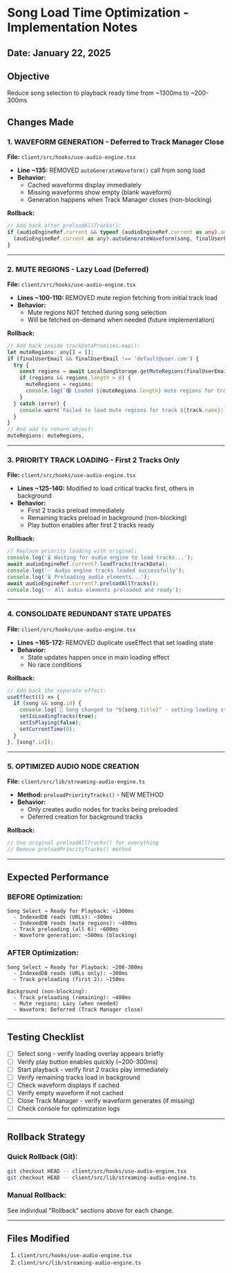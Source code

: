 # Song Load Time Optimization - Implementation Notes

## Date: January 22, 2025

## Objective
Reduce song selection to playback ready time from ~1300ms to ~200-300ms

## Changes Made

### 1. WAVEFORM GENERATION - Deferred to Track Manager Close
**File:** `client/src/hooks/use-audio-engine.tsx`
- **Line ~135:** REMOVED `autoGenerateWaveform()` call from song load
- **Behavior:** 
  - Cached waveforms display immediately
  - Missing waveforms show empty (blank waveform)
  - Generation happens when Track Manager closes (non-blocking)

**Rollback:**
```typescript
// Add back after preloadAllTracks():
if (audioEngineRef.current && typeof (audioEngineRef.current as any).autoGenerateWaveform === 'function') {
  (audioEngineRef.current as any).autoGenerateWaveform(song, finalUserEmail);
}
```

---

### 2. MUTE REGIONS - Lazy Load (Deferred)
**File:** `client/src/hooks/use-audio-engine.tsx`
- **Lines ~100-110:** REMOVED mute region fetching from initial track load
- **Behavior:**
  - Mute regions NOT fetched during song selection
  - Will be fetched on-demand when needed (future implementation)
  
**Rollback:**
```typescript
// Add back inside trackDataPromises.map():
let muteRegions: any[] = [];
if (finalUserEmail && finalUserEmail !== 'default@user.com') {
  try {
    const regions = await LocalSongStorage.getMuteRegions(finalUserEmail, song.id, track.id);
    if (regions && regions.length > 0) {
      muteRegions = regions;
      console.log(`🔇 Loaded ${muteRegions.length} mute regions for track: ${track.name}`);
    }
  } catch (error) {
    console.warn(`Failed to load mute regions for track ${track.name}:`, error);
  }
}
// And add to return object:
muteRegions: muteRegions,
```

---

### 3. PRIORITY TRACK LOADING - First 2 Tracks Only
**File:** `client/src/hooks/use-audio-engine.tsx`
- **Lines ~125-140:** Modified to load critical tracks first, others in background
- **Behavior:**
  - First 2 tracks preload immediately
  - Remaining tracks preload in background (non-blocking)
  - Play button enables after first 2 tracks ready

**Rollback:**
```typescript
// Replace priority loading with original:
console.log('⏳ Waiting for audio engine to load tracks...');
await audioEngineRef.current?.loadTracks(trackData);
console.log('✅ Audio engine tracks loaded successfully');
console.log('⏳ Preloading audio elements...');
await audioEngineRef.current?.preloadAllTracks();
console.log('✅ All audio elements preloaded and ready');
```

---

### 4. CONSOLIDATE REDUNDANT STATE UPDATES
**File:** `client/src/hooks/use-audio-engine.tsx`
- **Lines ~165-172:** REMOVED duplicate useEffect that set loading state
- **Behavior:**
  - State updates happen once in main loading effect
  - No race conditions

**Rollback:**
```typescript
// Add back the separate effect:
useEffect(() => {
  if (song && song.id) {
    console.log(`🔄 Song changed to "${song.title}" - setting loading state`);
    setIsLoadingTracks(true);
    setIsPlaying(false);
    setCurrentTime(0);
  }
}, [song?.id]);
```

---

### 5. OPTIMIZED AUDIO NODE CREATION
**File:** `client/src/lib/streaming-audio-engine.ts`
- **Method:** `preloadPriorityTracks()` - NEW METHOD
- **Behavior:**
  - Only creates audio nodes for tracks being preloaded
  - Deferred creation for background tracks

**Rollback:**
```typescript
// Use original preloadAllTracks() for everything
// Remove preloadPriorityTracks() method
```

---

## Expected Performance

### BEFORE Optimization:
```
Song Select → Ready for Playback: ~1300ms
  - IndexedDB reads (URLs): ~300ms
  - IndexedDB reads (mute regions): ~400ms
  - Track preloading (all 6): ~600ms
  - Waveform generation: ~500ms (blocking)
```

### AFTER Optimization:
```
Song Select → Ready for Playback: ~200-300ms
  - IndexedDB reads (URLs only): ~300ms
  - Track preloading (first 2): ~150ms
  
Background (non-blocking):
  - Track preloading (remaining): ~400ms
  - Mute regions: Lazy (when needed)
  - Waveform: Deferred (Track Manager close)
```

---

## Testing Checklist
- [ ] Select song - verify loading overlay appears briefly
- [ ] Verify play button enables quickly (~200-300ms)
- [ ] Start playback - verify first 2 tracks play immediately
- [ ] Verify remaining tracks load in background
- [ ] Check waveform displays if cached
- [ ] Verify empty waveform if not cached
- [ ] Close Track Manager - verify waveform generates (if missing)
- [ ] Check console for optimization logs

---

## Rollback Strategy

### Quick Rollback (Git):
```bash
git checkout HEAD -- client/src/hooks/use-audio-engine.tsx
git checkout HEAD -- client/src/lib/streaming-audio-engine.ts
```

### Manual Rollback:
See individual "Rollback" sections above for each change.

---

## Files Modified
1. `client/src/hooks/use-audio-engine.tsx`
2. `client/src/lib/streaming-audio-engine.ts`
